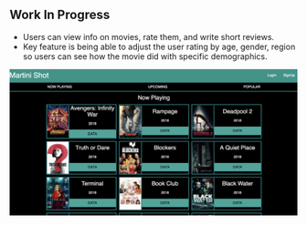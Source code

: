 ## Work In Progress
- Users can view info on movies, rate them, and write short reviews.
- Key feature is being able to adjust the user rating by age, gender, region so users can see how the movie did with specific demographics.

![screenshot](./README/MartiniShotSS1.png?raw=true)
